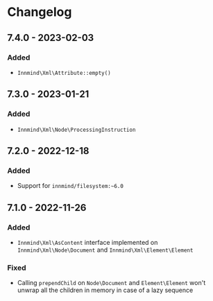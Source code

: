 # Changelog

## 7.4.0 - 2023-02-03

### Added

- `Innmind\Xml\Attribute::empty()`

## 7.3.0 - 2023-01-21

### Added

- `Innmind\Xml\Node\ProcessingInstruction`

## 7.2.0 - 2022-12-18

### Added

- Support for `innmind/filesystem:~6.0`

## 7.1.0 - 2022-11-26

### Added

- `Innmind\Xml\AsContent` interface implemented on `Innmind\Xml\Node\Document` and `Innmind\Xml\Element\Element`

### Fixed

- Calling `prependChild` on `Node\Document` and `Element\Element` won't unwrap all the children in memory in case of a lazy sequence
